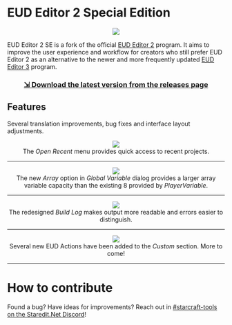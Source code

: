 # EUD Editor 2 Special Edition

<p align="center">
    <img src="https://raw.githubusercontent.com/iDoodler-DS/EUDEditor/master/External%20Resources/MainIcon.png" />
</p>

EUD Editor 2 SE is a fork of the official [EUD Editor 2](https://github.com/armoha/EUDEditor) program. It aims to improve the user experience and workflow for creators who still prefer EUD Editor 2 as an alternative to the newer and more frequently updated [EUD Editor 3](https://github.com/Buizz/EUD-Editor-3) program.

<h3 align="center"><a href="https://github.com/iDoodler-DS/EUDEditor/releases/">⇲ Download the latest version from the releases page</a></h3>

## Features
Several translation improvements, bug fixes and interface layout adjustments.

<p align="center">
<img src="https://raw.githubusercontent.com/iDoodler-DS/EUDEditor/master/External%20Resources/Screenshot_Recent.png"><br>
The <em>Open Recent</em> menu provides quick access to recent projects.
</p>

---

<p align="center">
<img src="https://raw.githubusercontent.com/iDoodler-DS/EUDEditor/master/External%20Resources/Screenshot_Array.png"><br>
The new <em>Array</em> option in <em>Global Variable</em> dialog provides a larger array variable capacity than the existing 8 provided by <em>PlayerVariable</em>.
</p>

---

<p align="center">
<img src="https://raw.githubusercontent.com/iDoodler-DS/EUDEditor/master/External%20Resources/Screenshot_BuildingLog.png"><br>
The redesigned <em>Build Log</em> makes output more readable and errors easier to distinguish.
</p>

---

<p align="center">
<img src="https://raw.githubusercontent.com/iDoodler-DS/EUDEditor/master/External%20Resources/Screenshot_NewActions.png"><br>
Several new EUD Actions have been added to the <em>Custom</em> section. More to come!
</p>

---

# How to contribute
Found a bug? Have ideas for improvements? Reach out in [#starcraft-tools on the Staredit.Net Discord](https://discord.gg/bnGF7pgDgT)!
